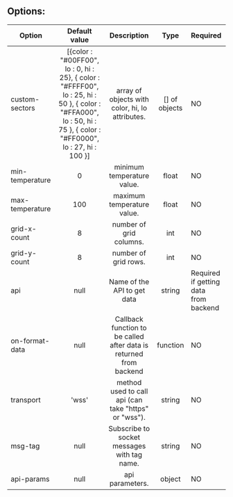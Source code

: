 ## Options:

| Option        | Default value   | Description   | Type | Required   |
| ------------- |:-------------:|:-------------:|:-------------:|:----------|
  custom-sectors  | [{color : "#00FF00", lo : 0, hi : 25}, { color : "#FFFF00", lo : 25, hi : 50 }, { color : "#FFA000", lo : 50, hi : 75 }, { color : "#FF0000", lo : 27, hi : 100 }] | array of objects with color, hi, lo attributes. | [] of objects | NO
  min-temperature       | 0    | 	minimum temperature value.		| float | NO
  max-temperature       | 100    | 	maximum temperature value.	| float | NO
  grid-x-count       | 8    | 	number of grid columns.	| int | NO
  grid-y-count       | 8    | 	number of grid rows.	| int | NO
  api | null | Name of the API to get data | string | Required if getting data from backend 
  on-format-data | null | Callback function to be called after data is returned from backend | function | NO
  transport |  'wss'     | 	method used to call api (can take "https" or "wss").	 | string | NO
  msg-tag   | null      | 	Subscribe to socket messages with tag name.		     | string | NO
  api-params  | null      | 	api parameters.  					| object | NO